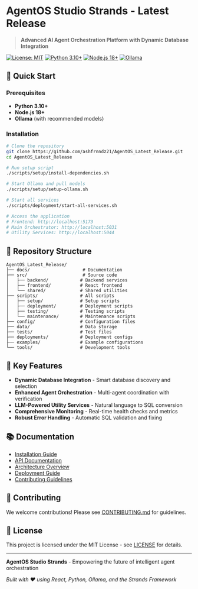 # AgentOS Studio Strands - Latest Release

> **Advanced AI Agent Orchestration Platform with Dynamic Database Integration**

[![License: MIT](https://img.shields.io/badge/License-MIT-yellow.svg)](https://opensource.org/licenses/MIT)
[![Python 3.10+](https://img.shields.io/badge/python-3.10+-blue.svg)](https://www.python.org/downloads/)
[![Node.js 18+](https://img.shields.io/badge/node.js-18+-green.svg)](https://nodejs.org/)
[![Ollama](https://img.shields.io/badge/Ollama-Enabled-orange.svg)](https://ollama.ai/)

## 🚀 Quick Start

### Prerequisites
- **Python 3.10+**
- **Node.js 18+**
- **Ollama** (with recommended models)

### Installation
```bash
# Clone the repository
git clone https://github.com/ashfrnndz21/AgentOS_Latest_Release.git
cd AgentOS_Latest_Release

# Run setup script
./scripts/setup/install-dependencies.sh

# Start Ollama and pull models
./scripts/setup/setup-ollama.sh

# Start all services
./scripts/deployment/start-all-services.sh

# Access the application
# Frontend: http://localhost:5173
# Main Orchestrator: http://localhost:5031
# Utility Services: http://localhost:5044
```

## 📁 Repository Structure

```
AgentOS_Latest_Release/
├── docs/                    # Documentation
├── src/                     # Source code
│   ├── backend/            # Backend services
│   ├── frontend/           # React frontend
│   └── shared/             # Shared utilities
├── scripts/                # All scripts
│   ├── setup/              # Setup scripts
│   ├── deployment/         # Deployment scripts
│   ├── testing/            # Testing scripts
│   └── maintenance/        # Maintenance scripts
├── config/                 # Configuration files
├── data/                   # Data storage
├── tests/                  # Test files
├── deployments/            # Deployment configs
├── examples/               # Example configurations
└── tools/                  # Development tools
```

## 🎯 Key Features

- **Dynamic Database Integration** - Smart database discovery and selection
- **Enhanced Agent Orchestration** - Multi-agent coordination with verification
- **LLM-Powered Utility Services** - Natural language to SQL conversion
- **Comprehensive Monitoring** - Real-time health checks and metrics
- **Robust Error Handling** - Automatic SQL validation and fixing

## 📚 Documentation

- [Installation Guide](docs/INSTALLATION.md)
- [API Documentation](docs/API.md)
- [Architecture Overview](docs/ARCHITECTURE.md)
- [Deployment Guide](docs/DEPLOYMENT.md)
- [Contributing Guidelines](docs/CONTRIBUTING.md)

## 🤝 Contributing

We welcome contributions! Please see [CONTRIBUTING.md](CONTRIBUTING.md) for guidelines.

## 📝 License

This project is licensed under the MIT License - see [LICENSE](LICENSE) for details.

---

**AgentOS Studio Strands** - Empowering the future of intelligent agent orchestration

*Built with ❤️ using React, Python, Ollama, and the Strands Framework*
